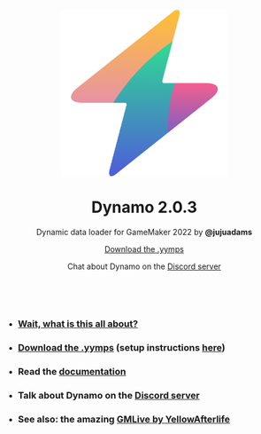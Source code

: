 <p align="center"><img src="https://raw.githubusercontent.com/JujuAdams/Dynamo/master/LOGO.png" style="display:block; margin:auto; width:300px"></p>
<h1 align="center">Dynamo 2.0.3</h1>

<p align="center">Dynamic data loader for GameMaker 2022 by <b>@jujuadams</b></p>

<p align="center"><a href="https://github.com/JujuAdams/Dynamo/releases/">Download the .yymps</a></p>

<p align="center">Chat about Dynamo on the <a href="https://discord.gg/8krYCqr">Discord server</a></p>

&nbsp;

&nbsp;

- ### [Wait, what is this all about?](http://jujuadams.github.io/Dynamo/#/latest/?id=features)
- ### [Download the .yymps](https://github.com/JujuAdams/Dynamo/releases/) (setup instructions [here](https://jujuadams.github.io/Dynamo/#/latest/setting-up?id=setting-up))
- ### Read the [documentation](http://jujuadams.github.io/Dynamo)
- ### Talk about Dynamo on the [Discord server](https://discord.gg/8krYCqr)
- ### See also: the amazing [GMLive by YellowAfterlife](https://yellowafterlife.itch.io/gamemaker-live)
